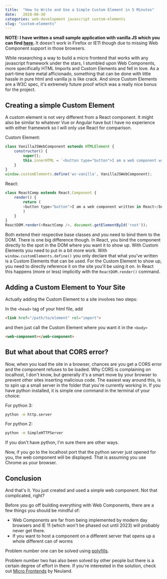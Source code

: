 ```yaml
---
title:	"How to Write and Use a Simple Custom Element in 5 Minutes"
date:	2018-06-30
categories: web-development javascript custom-elements
slug: "custom-elements"
---
```


__NOTE: I have written a small sample application with vanilla JS which you can find [here](https://github.com/SophieAu/web-components-example).__ It doesn't work in Firefox or IE11 though due to missing Web Component support in those browsers.

While researching a way to build a micro frontend that works with any javascript framework under the stars, I stumbled upon Web Components, more specifically HTML Imports and Custom Elements and fell in love. As a part-time bare metal afficionado, something that can be done with little hassle in pure html and vanilla js is like crack. And since Custom Elements are a W3C spec, it's extremely future proof which was a really nice bonus for the project.

## Creating a simple Custom Element

A custom element is not very different from a React component. It might also be similar to whatever Vue or Angular have but I have no experience with either framework so I will only use React for comparison.

Custom Element:
```js
class VanillaJSWebComponent extends HTMLElement {
    constructor() {
        super();
        this.innerHTML = `<button type="button">I am a web component written in Vanilla JS</button>`;
    }
}
window.customElements.define('wc-vanilla', VanillaJSWebComponent);
```

React:
```js
class ReactComp extends React.Component {
    render() {
        return (
        <button type="button">I am a web component written in React</button>
        )
    }
}
ReactDOM.render(<ReactComp />, document.getElementById('root'));
```

Both extend their respective base classes and you need to bind them to the DOM. There is one big difference though. In React, you bind the component directly to the spot in the DOM where you want it to show up. With Custom Elements you need to put in a bit more work. With `window.customElements.define()` you only declare that what you've written is a Custom Elements that can be used. For the Custom Element to show up, you need to directly reference it on the site you'll be using it on. In React this happens (more or less) implicitly with the `ReactDOM.render()` command.

## Adding a Custom Element to Your Site

Actually adding the Custom Element to a site involves two steps:

In the `<head>` tag of your html file, add

```html
<link href="/path/to/element" rel="import">
```

and then just call the Custom Element where you want it in the `<body>`

```html
<web-component></web-component>
```

## But what about that CORS error?

Now, when you load the site in a browser, chances are you get a CORS error and the component refuses to be loaded. Why CORS is complaining on localhost, I don't know, but generally it's a smart move by your browser to prevent other sites inserting malicious code. The easiest way around this, is to spin up a small server in the folder that you're currently working in. If you have python installed, it is simple one command in the terminal of your choice:

For python 3:

```bash
python -m http.server
```

For python 2:

```bash
python -m SimpleHTTPServer
```

If you don't have python, I'm sure there are other ways.

Now, if you go to the localhost port that the python server just opened for you, the web component will be displayed. That is assuming you use Chrome as your browser.

## Conclusion

And that's it. You just created and used a simple web component. Not that complicated, right?

Before you go off building everything with Web Components, there are a few things you should be mindful of:

* Web Components are far from being implemented by modern day browsers and IE 11 (which won't be phased out until 2023) will probably never get there.
* If you want to host a component on a different server that opens up a whole different can of worms

Problem number one can be solved using [polyfills](https://www.webcomponents.org/polyfills).

Problem number two has also been solved by other people but there is a certain degree of effort in there. If you're interested in the solution, check out [Micro Frontends](https://micro-frontends.org/) by Neuland.
